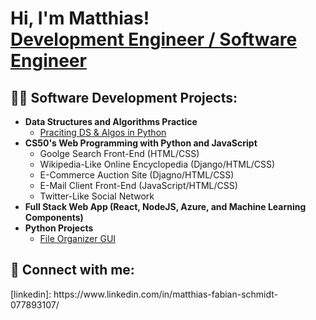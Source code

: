 <h1>Hi, I'm Matthias! <br/><a href="https://www.linkedin.com/in/matthias-fabian-schmidt-077893107">Development Engineer / Software Engineer</a></h1>

<h2>👨‍💻 Software Development Projects:</h2>

- <b>Data Structures and Algorithms Practice</b>
  - [Praciting DS & Algos in Python](https://github.com/Maiz22/ds_algos_python/blob/main/bfs.py)
- <b>CS50's Web Programming with Python and JavaScript</b>
  - Goolge Search Front-End (HTML/CSS)
  - Wikipedia-Like Online Encyclopedia (Django/HTML/CSS)
  - E-Commerce Auction Site (Djagno/HTML/CSS)
  - E-Mail Client Front-End (JavaScript/HTML/CSS)
  - Twitter-Like Social Network
- <b>Full Stack Web App (React, NodeJS, Azure, and Machine Learning Components)</b>
- <b>Python Projects</b>
  - [File Organizer GUI](https://github.com/Maiz22/file_organizer)


<h2> 🤳 Connect with me:</h2>
[linkedin]: https://www.linkedin.com/in/matthias-fabian-schmidt-077893107/

<!--

Here are some ideas to get you started:

- 🔭 I’m currently working on ...
- 🌱 I’m currently learning ...
- 👯 I’m looking to collaborate on ...
- 🤔 I’m looking for help with ...
- 💬 Ask me about ...
- 📫 How to reach me: ...
- 😄 Pronouns: ...
- ⚡ Fun fact: ...
-->
